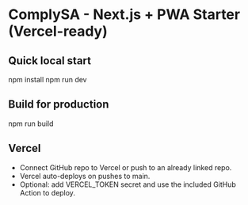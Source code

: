 # ComplySA - Next.js + PWA Starter (Vercel-ready)

## Quick local start
npm install
npm run dev

## Build for production
npm run build

## Vercel
- Connect GitHub repo to Vercel or push to an already linked repo.
- Vercel auto-deploys on pushes to main.
- Optional: add VERCEL_TOKEN secret and use the included GitHub Action to deploy.
